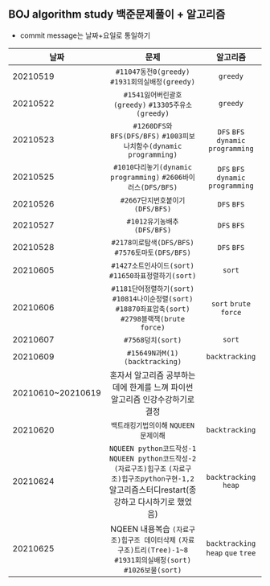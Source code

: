 ## BOJ algorithm study 백준문제풀이 + 알고리즘
- commit message는 날짜+요일로 통일하기 


날짜 | 문제 | 알고리즘
---|:---:|:---:
20210519 | `#11047동전0(greedy)` `#1931회의실배정(greedy)`| `greedy`
20210522 | `#1541잃어버린괄호(greedy)` `#13305주유소(greedy)` |`greedy`
20210523 | `#1260DFS와BFS(DFS/BFS)` `#1003피보나치함수(dynamic programming)` | `DFS` `BFS` `dynamic programming`
20210525 | `#1010다리놓기(dynamic programming)` `#2606바이러스(DFS/BFS)` | `DFS` `BFS` `dynamic programming`
20210526 | `#2667단지번호붙이기(DFS/BFS)` | `DFS` `BFS`
20210527 | `#1012유기농배추(DFS/BFS)`| `DFS` `BFS`
20210528 | `#2178미로탐색(DFS/BFS)` `#7576토마토(DFS/BFS)`|`DFS` `BFS`
20210605 | `#1427소트인사이드(sort)` `#11650좌표정렬하기(sort)` | `sort`
20210606 | `#1181단어정렬하기(sort)` `#10814나이순정렬(sort)` `#18870좌표압축(sort)` `#2798블랙잭(brute force)` | `sort` `brute force`
20210607 | `#7568덩치(sort)` | `sort`
20210609 | `#15649N과M(1)(backtracking)`|`backtracking`
20210610~20210619 | 혼자서 알고리즘 공부하는데에 한계를 느껴 파이썬 알고리즘 인강수강하기로 결정|
20210620 | `백트래킹기법의이해` `NQUEEN문제이해` | `backtracking` 
20210624 | `NQUEEN python코드작성-1` `NQUEEN python코드작성-2` `(자료구조)힙구조` `(자료구조)힙구조python구현-1,2`  알고리즘스터디restart(종강하고 다시하기로 했었음) | `backtracking` `heap`
20210625 | NQEEN 내용복습 `(자료구조)힙구조 데이터삭제` `(자료구조)트리(Tree)-1~8` `#1931회의실배정(sort)` `#1026보물(sort)`| `backtracking` `heap` `que` `tree`
